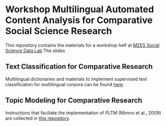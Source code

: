 # Workshop Multilingual Automated Content Analysis for Comparative Social Science Research

This repository contains the materials for a workshop helf at [MZES Social Science Data Lab](https://www.mzes.uni-mannheim.de/socialsciencedatalab/)
The slides 

## Text Classification for Comparative Research

Multilingual dictionaries and materials to implement supervised text classification for multilingual corpora can be found [here](https://github.com/Christoph/MultilingualTextAnalysis).

## Topic Modeling for Comparative Research

Instructions that faciliate the implementation of PLTM (Mimno et al., 2009) are collected in [this repository](https://github.com/fabiennelind/Topic-Modeling-for-Comparative-Research).

